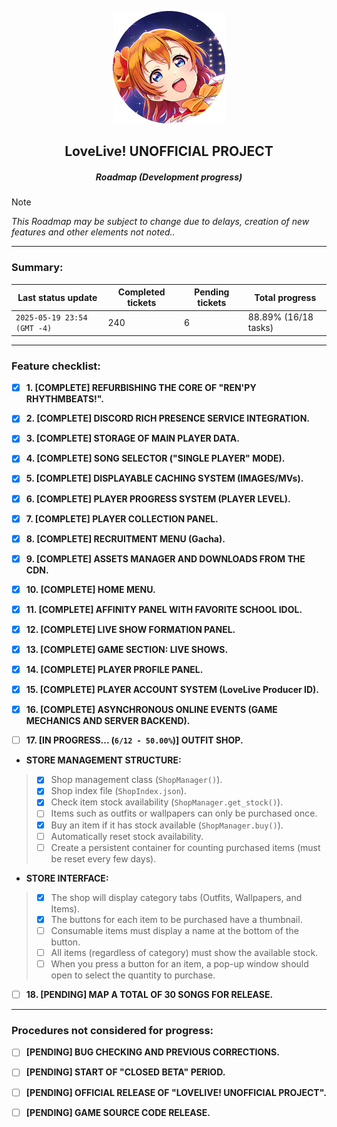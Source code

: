 <p align="center">
  <img width="180" height="180" src="https://github.com/CharlieFuu69/RenPy_RhythmBeats/blob/main/icons/llup_icon.png">
</p>

<h2 align="center"> LoveLive! UNOFFICIAL PROJECT </h2>
<h5 align="center"> Roadmap (Development progress) </h5>

> [!NOTE]
> _This Roadmap may be subject to change due to delays, creation of new features and other elements not noted.._

---

### Summary:

| Last status update             | Completed tickets   | Pending tickets    | Total progress         |
|---|---|---|---|
| `2025-05-19 23:54 (GMT -4)`    | 240                 | 6                  | 88.89% (16/18 tasks)   |

---

### Feature checklist:

- [x] **1. [COMPLETE] REFURBISHING THE CORE OF "REN'PY RHYTHMBEATS!".**

- [x] **2. [COMPLETE] DISCORD RICH PRESENCE SERVICE INTEGRATION.**

- [x] **3. [COMPLETE] STORAGE OF MAIN PLAYER DATA.**

- [x] **4. [COMPLETE] SONG SELECTOR ("SINGLE PLAYER" MODE).**

- [x] **5. [COMPLETE] DISPLAYABLE CACHING SYSTEM (IMAGES/MVs).**

- [x] **6. [COMPLETE] PLAYER PROGRESS SYSTEM (PLAYER LEVEL).**

- [x] **7. [COMPLETE] PLAYER COLLECTION PANEL.**

- [x] **8. [COMPLETE] RECRUITMENT MENU (Gacha).**

- [x] **9. [COMPLETE] ASSETS MANAGER AND DOWNLOADS FROM THE CDN.**

- [x] **10. [COMPLETE] HOME MENU.**

- [x] **11. [COMPLETE] AFFINITY PANEL WITH FAVORITE SCHOOL IDOL.**

- [x] **12. [COMPLETE] LIVE SHOW FORMATION PANEL.**

- [x] **13. [COMPLETE] GAME SECTION: LIVE SHOWS.**

- [x] **14. [COMPLETE] PLAYER PROFILE PANEL.**

- [x] **15. [COMPLETE] PLAYER ACCOUNT SYSTEM (LoveLive Producer ID).**

- [x] **16. [COMPLETE] ASYNCHRONOUS ONLINE EVENTS (GAME MECHANICS AND SERVER BACKEND).**

- [ ] **17. [IN PROGRESS... (`6/12 - 50.00%`)] OUTFIT SHOP.**

* **STORE MANAGEMENT STRUCTURE:**
> - [x] Shop management class (`ShopManager()`).
> - [x] Shop index file (`ShopIndex.json`).
> - [x] Check item stock availability (`ShopManager.get_stock()`).
> - [ ] Items such as outfits or wallpapers can only be purchased once.
> - [x] Buy an item if it has stock available (`ShopManager.buy()`).
> - [ ] Automatically reset stock availability.
> - [ ] Create a persistent container for counting purchased items (must be reset every few days).

* **STORE INTERFACE:**
> - [x] The shop will display category tabs (Outfits, Wallpapers, and Items).
> - [x] The buttons for each item to be purchased have a thumbnail.
> - [ ] Consumable items must display a name at the bottom of the button.
> - [ ] All items (regardless of category) must show the available stock.
> - [ ] When you press a button for an item, a pop-up window should open to select the quantity to purchase.

- [ ] **18. [PENDING] MAP A TOTAL OF 30 SONGS FOR RELEASE.**

---

### Procedures not considered for progress:

- [ ] **[PENDING] BUG CHECKING AND PREVIOUS CORRECTIONS.**

- [ ] **[PENDING] START OF "CLOSED BETA" PERIOD.**

- [ ] **[PENDING] OFFICIAL RELEASE OF "LOVELIVE! UNOFFICIAL PROJECT".**

- [ ] **[PENDING] GAME SOURCE CODE RELEASE.**
